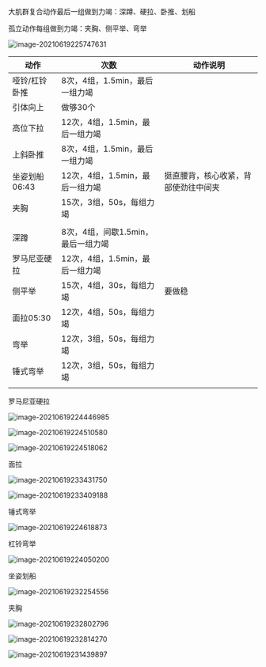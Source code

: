 大肌群复合动作最后一组做到力竭：深蹲、硬拉、卧推、划船

孤立动作每组做到力竭：夹胸、侧平举、弯举

![image-20210619225747631](https://gitee.com/zheyday/blog-picture-bed/raw/master/img/image-20210619225747631.png)

| 动作          | 次数                               | 动作说明                             |
| ------------- | ---------------------------------- | ------------------------------------ |
| 哑铃/杠铃卧推 | 8次，4组，1.5min，最后一组力竭     |                                      |
| 引体向上      | 做够30个                           |                                      |
| 高位下拉      | 12次，4组，1.5min，最后一组力竭    |                                      |
| 上斜卧推      | 8次，4组，1.5min，最后一组力竭     |                                      |
| 坐姿划船06:43 | 12次，4组，1.5min，最后一组力竭    | 挺直腰背，核心收紧，背部使劲往中间夹 |
| 夹胸          | 15次，3组，50s，每组力竭           |                                      |
|               |                                    |                                      |
| 深蹲          | 8次，4组，间歇1.5min，最后一组力竭 |                                      |
| 罗马尼亚硬拉  | 12次，4组，1.5min，最后一组力竭    |                                      |
| 侧平举        | 15次，4组，30s，每组力竭           | 要做稳                               |
| 面拉05:30     | 12次，4组，50s，每组力竭           |                                      |
| 弯举          | 12次，3组，50s，每组力竭           |                                      |
| 锤式弯举      | 12次，3组，50s，每组力竭           |                                      |
|               |                                    |                                      |

罗马尼亚硬拉

![image-20210619224446985](https://gitee.com/zheyday/blog-picture-bed/raw/master/img/image-20210619224446985.png)

![image-20210619224510580](https://gitee.com/zheyday/blog-picture-bed/raw/master/img/image-20210619224510580.png)

![image-20210619224518062](https://gitee.com/zheyday/blog-picture-bed/raw/master/img/image-20210619224518062.png)

面拉

![image-20210619233431750](https://gitee.com/zheyday/blog-picture-bed/raw/master/img/image-20210619233431750.png)

![image-20210619233409188](https://gitee.com/zheyday/blog-picture-bed/raw/master/img/image-20210619233409188.png)

锤式弯举

![image-20210619224618873](https://gitee.com/zheyday/blog-picture-bed/raw/master/img/image-20210619224618873.png)

杠铃弯举

![image-20210619224050200](https://gitee.com/zheyday/blog-picture-bed/raw/master/img/image-20210619224050200.png)

坐姿划船

![image-20210619232254556](https://gitee.com/zheyday/blog-picture-bed/raw/master/img/image-20210619232254556.png)

夹胸

![image-20210619232802796](https://gitee.com/zheyday/blog-picture-bed/raw/master/img/image-20210619232802796.png)

![image-20210619232814270](https://gitee.com/zheyday/blog-picture-bed/raw/master/img/image-20210619232814270.png)



![image-20210619231439897](https://gitee.com/zheyday/blog-picture-bed/raw/master/img/image-20210619231439897.png)